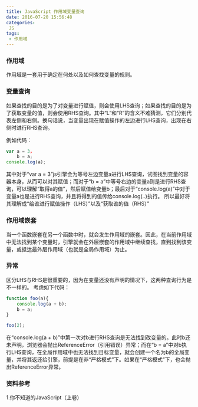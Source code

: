 ```yaml
---
title: JavaScript 作用域变量查询
date: 2016-07-20 15:56:48
categories:
 JS
tags:
 - 作用域
---
```

### 作用域
作用域是一套用于确定在何处以及如何查找变量的规则。
<!-- more -->
### 变量查询
如果查找的目的是为了对变量进行赋值，则会使用LHS查询；如果查找的目的是为了获取变量的值，则会使用RHS查询。其中“L”和“R”的含义不难猜测，它们分别代表左侧和右侧。换句话说，当变量出现在赋值操作的左边进行LHS查询，出现在右侧时进行RHS查询。

例如代码：
```javascript
var a = 3，
    b = a;
console.log(a);
```
其中对于“var a = 3”js引擎会为等号左边变量a进行LHS查询，试图找到变量的容器本身，从而可以对其赋值；而对于“b = a”中等号右边的变量a则是进行RHS查询，可以理解“取得a的值”，然后赋值给变量b；最后对于“console.log(a)”中对于变量a也是进行RHS查询，并且将得到的值传给console.log(..)执行。
所以最好将其理解成“给谁进行赋值操作（LHS）”以及“获取谁的值（RHS）”
### 作用域嵌套
当一个函数嵌套在另一个函数中时，就会发生作用域的嵌套。因此，在当前作用域中无法找到某个变量时，引擎就会在外层嵌套的作用域中继续查找，直到找到该变量，或抵达最外层作用域（也就是全局作用域）为止。
### 异常
区分LHS与RHS是很重要的，因为在变量还没有声明的情况下，这两种查询行为是不一样的。
考虑如下代码：
```javascript
function foo(a){
    console.log(a + b);
    b = a;
}

foo(2);
```
在“console.log(a + b)”中第一次对b进行RHS查询是无法找到改变量的。此时b还未声明，浏览器会抛出ReferenceError（引用错误）异常；而在“b = a”中对b执行LHS查询，在全局作用域中也无法找到目标变量，就会创建一个名为b的全局变量，并将其返还给引擎，前提是在非“严格模式”下。如果在“严格模式”下，也会抛出ReferenceError异常。
### 资料参考
1.你不知道的JavaScript（上卷）